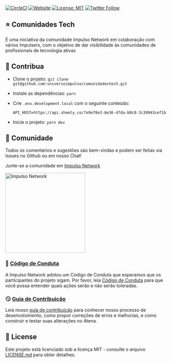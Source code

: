 [![CircleCI](https://circleci.com/gh/universoimpulso/comunidadestech/tree/master.svg?style=svg)](https://circleci.com/gh/universoimpulso/comunidadestech/tree/master)
[![Website](https://img.shields.io/website-up-down-green-red/http/shields.io.svg?label=about)](http://comunidades.tech)
[![License: MIT](https://img.shields.io/badge/License-MIT-blue.svg)](LICENSE)
[![Twitter Follow](https://img.shields.io/twitter/follow/universoimpulso.svg?style=social&label=Follow)](https://twitter.com/UniversoImpulso)

## ⭐ Comunidades Tech

É uma iniciativa da comunidade Impulso Network em colaboração com vários Impulsers, com o objetivo de dar visibilidade às comunidades de profissionais de tecnologia ativas

## 👏 Contribua

- Clone o projeto: `git clone git@github.com:universoimpulso/comunidadestech.git`
- Instale as dependências: `yarn`
- Crie `.env.development.local` com o seguinte conteúdo:

  ```
  API_HOST=https://api.sheety.co/7e9e78e3-6e36-47da-b0c8-3c39943cef1b
  ```

- Inicie o projeto: `yarn dev`

## 💬 Comunidade

Todos os comentários e sugestões são bem-vindas e podem ser feitas via Issues no Github ou em nosso Chat!

Junte-se a comunidade em [Impulso Network](https://impulso.network)

<img src="https://impulso.network/assets/images/impulsonetwork-logo.svg" alt="Impulso Network" width="250">

### 🤨 [Código de Conduta](CONTRIBUTING.md)

A Impulso Network adotou um Código de Conduta que esperamos que os participantes do projeto sigam. Por favor, leia [Código de Conduta](CONTRIBUTING.md) para que você possa entender quais ações serão e não serão toleradas.

### 😏 [Guia de Contribuição](CONTRIBUTING.md)

Leia nosso [guia de contribuição](CONTRIBUTING.md) para conhecer nosso processo de desenvolvimento, como propor correções de erros e melhorias, e como construir e testar suas alterações no Atena.

## 📄 License

Este projeto está licenciado sob a licença MIT - consulte o arquivo [LICENSE.md](LICENSE.md) para obter detalhes.
